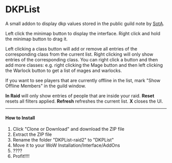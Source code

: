 # DKPList

A small addon to display dkp values stored in the public guild note by [SotA](https://github.com/Sentilix/sota).

Left click the minimap button to display the interface. Right click and hold the minimap button to drag it.

Left clicking a class button will add or remove all entries of the corresponding class from the current list.
Right clicking will only show entries of the corresponding class. You can right click a button and then add more classes: e.g. right clicking the Mage button and then left clicking the Warlock button to get a list of mages and warlocks.

If you want to see players that are currently offline in the list, mark "Show Offline Members" in the guild window.

**In Raid** will only show entries of people that are inside your raid.
**Reset** resets all filters applied.
**Refresh** refreshes the current list.
**X** closes the UI.

___

#### How to Install

1. Click "Clone or Download" and download the ZIP file
2. Extract the ZIP file
3. Rename the folder "DKPList-raid2" to "DKPList"
4. Move it to your WoW Installation/Interface/AddOns
5. ????
6. Profit!!!!